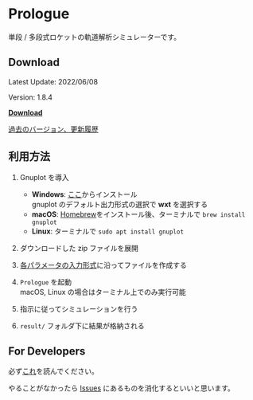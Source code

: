 # Prologue

単段 / 多段式ロケットの軌道解析シミュレーターです。

## Download

Latest Update: 2022/06/08

Version: 1.8.4

[**Download**](https://github.com/FROM-THE-EARTH/Prologue/releases/latest)

[過去のバージョン、更新履歴](https://github.com/FROM-THE-EARTH/Prologue/releases)

## 利用方法

1. Gnuplot を導入

   - **Windows**: [ここ](https://sourceforge.net/projects/gnuplot/files/gnuplot/5.2.8/)からインストール<br>
     gnuplot のデフォルト出力形式の選択で **wxt** を選択する
   - **macOS**: [Homebrew](https://brew.sh/index_ja)をインストール後、ターミナルで `brew install gnuplot`
   - **Linux**: ターミナルで `sudo apt install gnuplot`

2. ダウンロードした zip ファイルを展開

3. [各パラメータの入力形式](https://github.com/FROM-THE-EARTH/Prologue/blob/master/docs/INPUT.md)に沿ってファイルを作成する

4. `Prologue` を起動<br>
   macOS, Linux の場合はターミナル上でのみ実行可能

5. 指示に従ってシミュレーションを行う

6. `result/` フォルダ下に結果が格納される

## For Developers

必ず[これ](https://github.com/FROM-THE-EARTH/Prologue/blob/master/docs/DEVELOPMENT.md)を読んでください。

やることがなかったら [Issues](https://github.com/FROM-THE-EARTH/Prologue/issues) にあるものを消化するといいと思います。
